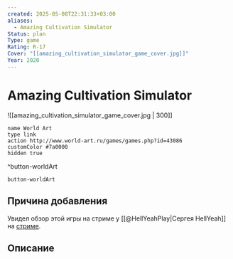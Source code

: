 ```yaml
---
created: 2025-05-08T22:31:33+03:00
aliases:
  - Amazing Cultivation Simulator
Status: plan
Type: game
Rating: R-17
Cover: "[[amazing_cultivation_simulator_game_cover.jpg]]"
Year: 2020
---
```


# Amazing Cultivation Simulator

![[amazing_cultivation_simulator_game_cover.jpg | 300]]


```button
name World Art
type link
action http://www.world-art.ru/games/games.php?id=43086
customColor #7a0000
hidden true
```
^button-worldArt



`button-worldArt`

## Причина добавления

Увидел обзор этой игры на стриме у [[@HellYeahPlay|Сергея HellYeah]] на [стриме](https://www.twitch.tv/videos/2452716054?filter=archives&sort=time).

## Описание


